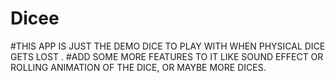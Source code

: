 # Dicee

#THIS APP IS JUST THE DEMO DICE TO PLAY WITH WHEN PHYSICAL DICE GETS LOST .
#ADD SOME MORE FEATURES TO IT LIKE SOUND EFFECT OR ROLLING ANIMATION OF THE DICE, OR MAYBE MORE DICES.
